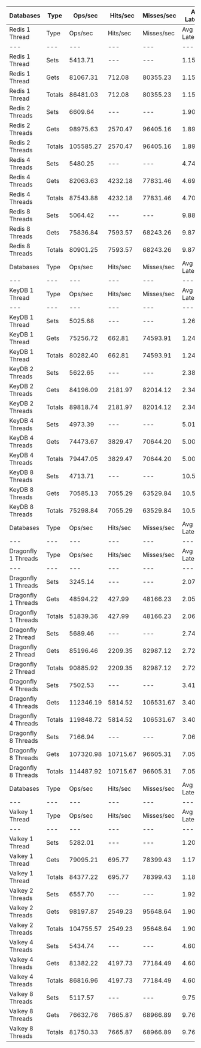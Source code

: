 | Databases | Type | Ops/sec | Hits/sec | Misses/sec | Avg Latency | p50 Latency | p99 Latency | p99.9 Latency | KB/sec |
| --- | --- | --- | --- | --- | --- | --- | --- | --- | --- |
| Redis 1 Thread | Type | Ops/sec | Hits/sec | Misses/sec | Avg Latency | p50 Latency | p99 Latency | p99.9 Latency | KB/sec |
| --- | --- | --- | --- | --- | --- | --- | --- | --- | --- |
Redis 1 Thread | Sets | 5413.71 | --- | --- | 1.15819 | 1.11100 | 1.73500 | 4.31900 | 2959.78 |
Redis 1 Thread | Gets | 81067.31 | 712.08 | 80355.23 | 1.15618 | 1.11100 | 1.72700 | 4.54300 | 3512.24 |
Redis 1 Thread | Totals | 86481.03 | 712.08 | 80355.23 | 1.15631 | 1.11100 | 1.72700 | 4.54300 | 6472.02 |
Redis 2 Threads | Sets | 6609.64 | --- | --- | 1.90170 | 1.80700 | 3.34300 | 9.98300 | 3613.62 |
Redis 2 Threads | Gets | 98975.63 | 2570.47 | 96405.16 | 1.89419 | 1.79900 | 3.32700 | 9.59900 | 5143.67 |
Redis 2 Threads | Totals | 105585.27 | 2570.47 | 96405.16 | 1.89466 | 1.79900 | 3.34300 | 9.59900 | 8757.29 |
Redis 4 Threads | Sets | 5480.25 | --- | --- | 4.74772 | 4.63900 | 9.34300 | 20.22300 | 2996.17 |
Redis 4 Threads | Gets | 82063.63 | 4232.18 | 77831.46 | 4.69886 | 4.60700 | 9.21500 | 15.16700 | 5321.40 |
Redis 4 Threads | Totals | 87543.88 | 4232.18 | 77831.46 | 4.70192 | 4.60700 | 9.21500 | 15.35900 | 8317.56 |
Redis 8 Threads | Sets | 5064.42 | --- | --- | 9.88047 | 9.59900 | 20.60700 | 43.26300 | 2768.82 |
Redis 8 Threads | Gets | 75836.84 | 7593.57 | 68243.26 | 9.87338 | 9.59900 | 20.99100 | 43.77500 | 6769.67 |
Redis 8 Threads | Totals | 80901.25 | 7593.57 | 68243.26 | 9.87382 | 9.59900 | 20.86300 | 43.77500 | 9538.50 |
| Databases | Type | Ops/sec | Hits/sec | Misses/sec | Avg Latency | p50 Latency | p99 Latency | p99.9 Latency | KB/sec |
| --- | --- | --- | --- | --- | --- | --- | --- | --- | --- |
| KeyDB 1 Thread | Type | Ops/sec | Hits/sec | Misses/sec | Avg Latency | p50 Latency | p99 Latency | p99.9 Latency | KB/sec |
| --- | --- | --- | --- | --- | --- | --- | --- | --- | --- |
KeyDB 1 Thread | Sets | 5025.68 | --- | --- | 1.26524 | 1.27900 | 2.22300 | 7.19900 | 2747.63 |
KeyDB 1 Thread | Gets | 75256.72 | 662.81 | 74593.91 | 1.24414 | 1.27100 | 2.12700 | 5.63100 | 3261.39 |
KeyDB 1 Thread | Totals | 80282.40 | 662.81 | 74593.91 | 1.24546 | 1.27100 | 2.12700 | 6.14300 | 6009.02 |
KeyDB 2 Threads | Sets | 5622.65 | --- | --- | 2.38004 | 2.20700 | 4.60700 | 11.45500 | 3074.02 |
KeyDB 2 Threads | Gets | 84196.09 | 2181.97 | 82014.12 | 2.34451 | 2.20700 | 4.54300 | 10.55900 | 4373.24 |
KeyDB 2 Threads | Totals | 89818.74 | 2181.97 | 82014.12 | 2.34673 | 2.20700 | 4.54300 | 10.81500 | 7447.26 |
KeyDB 4 Threads | Sets | 4973.39 | --- | --- | 5.01219 | 4.89500 | 9.98300 | 16.38300 | 2719.05 |
KeyDB 4 Threads | Gets | 74473.67 | 3829.47 | 70644.20 | 5.00165 | 4.89500 | 9.98300 | 16.51100 | 4823.55 |
KeyDB 4 Threads | Totals | 79447.05 | 3829.47 | 70644.20 | 5.00231 | 4.89500 | 9.98300 | 16.51100 | 7542.61 |
KeyDB 8 Threads | Sets | 4713.71 | --- | --- | 10.57575 | 10.23900 | 23.42300 | 46.59100 | 2577.08 |
KeyDB 8 Threads | Gets | 70585.13 | 7055.29 | 63529.84 | 10.55966 | 10.23900 | 23.55100 | 46.59100 | 6294.62 |
KeyDB 8 Threads | Totals | 75298.84 | 7055.29 | 63529.84 | 10.56067 | 10.23900 | 23.55100 | 46.59100 | 8871.71 |
| Databases | Type | Ops/sec | Hits/sec | Misses/sec | Avg Latency | p50 Latency | p99 Latency | p99.9 Latency | KB/sec |
| --- | --- | --- | --- | --- | --- | --- | --- | --- | --- |
| Dragonfly 1 Threads | Type | Ops/sec | Hits/sec | Misses/sec | Avg Latency | p50 Latency | p99 Latency | p99.9 Latency | KB/sec |
| --- | --- | --- | --- | --- | --- | --- | --- | --- | --- |
Dragonfly 1 Threads | Sets | 3245.14 | --- | --- | 2.07835 | 1.82300 | 4.57500 | 8.44700 | 1774.18 |
Dragonfly 1 Threads | Gets | 48594.22 | 427.99 | 48166.23 | 2.05941 | 1.82300 | 4.51100 | 7.90300 | 2105.92 |
Dragonfly 1 Threads | Totals | 51839.36 | 427.99 | 48166.23 | 2.06060 | 1.82300 | 4.51100 | 7.93500 | 3880.10 |
Dragonfly 2 Thread | Sets | 5689.46 | --- | --- | 2.74351 | 2.63900 | 7.74300 | 14.84700 | 3110.54 |
Dragonfly 2 Thread | Gets | 85196.46 | 2209.35 | 82987.12 | 2.72709 | 2.63900 | 7.32700 | 14.20700 | 4425.93 |
Dragonfly 2 Thread | Totals | 90885.92 | 2209.35 | 82987.12 | 2.72811 | 2.63900 | 7.35900 | 14.20700 | 7536.48 |
Dragonfly 4 Threads | Sets | 7502.53 | --- | --- | 3.41178 | 3.53500 | 8.38300 | 18.30300 | 4101.79 |
Dragonfly 4 Threads | Gets | 112346.19 | 5814.52 | 106531.67 | 3.40506 | 3.51900 | 8.38300 | 18.30300 | 7295.43 |
Dragonfly 4 Threads | Totals | 119848.72 | 5814.52 | 106531.67 | 3.40548 | 3.51900 | 8.38300 | 18.30300 | 11397.22 |
Dragonfly 8 Threads | Sets | 7166.94 | --- | --- | 7.06680 | 6.71900 | 22.65500 | 57.59900 | 3918.32 |
Dragonfly 8 Threads | Gets | 107320.98 | 10715.67 | 96605.31 | 7.05595 | 6.68700 | 22.78300 | 58.36700 | 9564.85 |
Dragonfly 8 Threads | Totals | 114487.92 | 10715.67 | 96605.31 | 7.05663 | 6.68700 | 22.78300 | 58.36700 | 13483.16 |
| Databases | Type | Ops/sec | Hits/sec | Misses/sec | Avg Latency | p50 Latency | p99 Latency | p99.9 Latency | KB/sec |
| --- | --- | --- | --- | --- | --- | --- | --- | --- | --- |
| Valkey 1 Thread | Type | Ops/sec | Hits/sec | Misses/sec | Avg Latency | p50 Latency | p99 Latency | p99.9 Latency | KB/sec |
| --- | --- | --- | --- | --- | --- | --- | --- | --- | --- |
Valkey 1 Thread | Sets | 5282.01 | --- | --- | 1.20974 | 1.10300 | 2.25500 | 10.43100 | 2887.77 |
Valkey 1 Thread | Gets | 79095.21 | 695.77 | 78399.43 | 1.17920 | 1.10300 | 1.93500 | 4.76700 | 3427.31 |
Valkey 1 Thread | Totals | 84377.22 | 695.77 | 78399.43 | 1.18111 | 1.10300 | 1.96700 | 5.37500 | 6315.08 |
Valkey 2 Threads | Sets | 6557.70 | --- | --- | 1.92077 | 1.81500 | 3.37500 | 10.11100 | 3585.23 |
Valkey 2 Threads | Gets | 98197.87 | 2549.23 | 95648.64 | 1.90789 | 1.81500 | 3.35900 | 9.72700 | 5102.72 |
Valkey 2 Threads | Totals | 104755.57 | 2549.23 | 95648.64 | 1.90870 | 1.81500 | 3.35900 | 9.79100 | 8687.95 |
Valkey 4 Threads | Sets | 5434.74 | --- | --- | 4.60961 | 4.51100 | 8.95900 | 14.14300 | 2971.29 |
Valkey 4 Threads | Gets | 81382.22 | 4197.73 | 77184.49 | 4.60258 | 4.51100 | 9.02300 | 14.59100 | 5277.56 |
Valkey 4 Threads | Totals | 86816.96 | 4197.73 | 77184.49 | 4.60302 | 4.51100 | 9.02300 | 14.59100 | 8248.85 |
Valkey 8 Threads | Sets | 5117.57 | --- | --- | 9.75718 | 9.53500 | 19.96700 | 42.75100 | 2797.88 |
Valkey 8 Threads | Gets | 76632.76 | 7665.87 | 68966.89 | 9.76110 | 9.47100 | 20.73500 | 43.00700 | 6837.00 |
Valkey 8 Threads | Totals | 81750.33 | 7665.87 | 68966.89 | 9.76085 | 9.47100 | 20.73500 | 43.00700 | 9634.88 |
